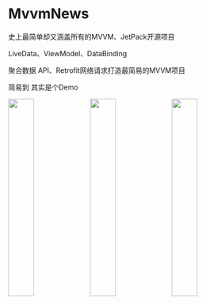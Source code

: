 # MvvmNews
史上最简单却又涵盖所有的MVVM、JetPack开源项目

LiveData、ViewModel、DataBinding

聚合数据 API、Retrofit网络请求打造最简易的MVVM项目

简易到 其实是个Demo

<img src="../image/login.png" width="32%" />

<img src="../image/home.png" width="32%" />

<img src="../image/detail.png" width="32%" />

